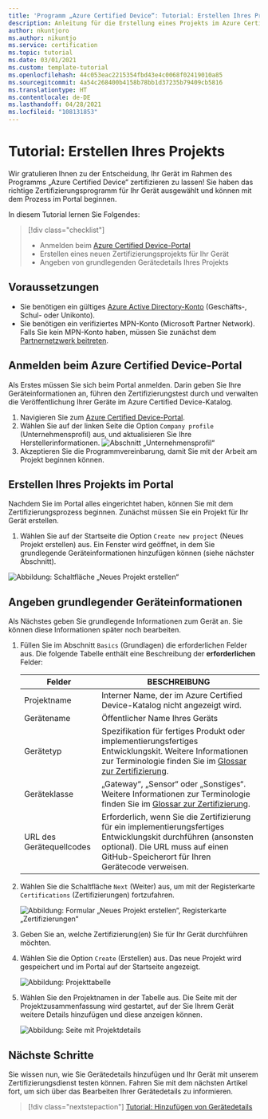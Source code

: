 ```yaml
---
title: 'Programm „Azure Certified Device“: Tutorial: Erstellen Ihres Projekts'
description: Anleitung für die Erstellung eines Projekts im Azure Certified Device-Portal
author: nkuntjoro
ms.author: nikuntjo
ms.service: certification
ms.topic: tutorial
ms.date: 03/01/2021
ms.custom: template-tutorial
ms.openlocfilehash: 44c053eac2215354fbd43e4c0068f02419010a85
ms.sourcegitcommit: 4a54c268400b4158b78bb1d37235b79409cb5816
ms.translationtype: HT
ms.contentlocale: de-DE
ms.lasthandoff: 04/28/2021
ms.locfileid: "108131853"
---
```

# <a name="tutorial-create-your-project"></a>Tutorial: Erstellen Ihres Projekts

Wir gratulieren Ihnen zu der Entscheidung, Ihr Gerät im Rahmen des Programms „Azure Certified Device“ zertifizieren zu lassen! Sie haben das richtige Zertifizierungsprogramm für Ihr Gerät ausgewählt und können mit dem Prozess im Portal beginnen.

In diesem Tutorial lernen Sie Folgendes:

> [!div class="checklist"]
> * Anmelden beim [Azure Certified Device-Portal](https://certify.azure.com/)
> * Erstellen eines neuen Zertifizierungsprojekts für Ihr Gerät
> * Angeben von grundlegenden Gerätedetails Ihres Projekts

## <a name="prerequisites"></a>Voraussetzungen

- Sie benötigen ein gültiges [Azure Active Directory-Konto](../active-directory/fundamentals/active-directory-whatis.md) (Geschäfts-, Schul- oder Unikonto).
- Sie benötigen ein verifiziertes MPN-Konto (Microsoft Partner Network). Falls Sie kein MPN-Konto haben, müssen Sie zunächst dem [Partnernetzwerk beitreten](https://partner.microsoft.com/).

## <a name="signing-into-the-azure-certified-device-portal"></a>Anmelden beim Azure Certified Device-Portal

Als Erstes müssen Sie sich beim Portal anmelden. Darin geben Sie Ihre Geräteinformationen an, führen den Zertifizierungstest durch und verwalten die Veröffentlichung Ihrer Geräte im Azure Certified Device-Katalog.

1. Navigieren Sie zum [Azure Certified Device-Portal](https://certify.azure.com).
1. Wählen Sie auf der linken Seite die Option `Company profile` (Unternehmensprofil) aus, und aktualisieren Sie Ihre Herstellerinformationen.
   ![Abschnitt „Unternehmensprofil“](./media/images/company-profile.png)
1. Akzeptieren Sie die Programmvereinbarung, damit Sie mit der Arbeit am Projekt beginnen können.

## <a name="creating-your-project-on-the-portal"></a>Erstellen Ihres Projekts im Portal

Nachdem Sie im Portal alles eingerichtet haben, können Sie mit dem Zertifizierungsprozess beginnen. Zunächst müssen Sie ein Projekt für Ihr Gerät erstellen.

1. Wählen Sie auf der Startseite die Option `Create new project` (Neues Projekt erstellen) aus. Ein Fenster wird geöffnet, in dem Sie grundlegende Geräteinformationen hinzufügen können (siehe nächster Abschnitt).

 ![Abbildung: Schaltfläche „Neues Projekt erstellen“](./media/images/create-new-project.png)

## <a name="identifying-basic-device-information"></a>Angeben grundlegender Geräteinformationen

Als Nächstes geben Sie grundlegende Informationen zum Gerät an. Sie können diese Informationen später noch bearbeiten.

1. Füllen Sie im Abschnitt `Basics` (Grundlagen) die erforderlichen Felder aus. Die folgende Tabelle enthält eine Beschreibung der **erforderlichen** Felder:

    | Felder                  | BESCHREIBUNG                                                                                                                         |
    |------------------------|-------------------------------------------------------------------------------------------------------------------------------------|
    | Projektname           | Interner Name, der im Azure Certified Device-Katalog nicht angezeigt wird.                                                        |
    | Gerätename            | Öffentlicher Name Ihres Geräts                                                                                                |
    | Gerätetyp            | Spezifikation für fertiges Produkt oder implementierungsfertiges Entwicklungskit.     Weitere Informationen zur Terminologie finden Sie im [Glossar zur Zertifizierung](./resources-glossary.md).                                                                     |
    | Geräteklasse           | „Gateway“, „Sensor“ oder „Sonstiges“.  Weitere Informationen zur Terminologie finden Sie im [Glossar zur Zertifizierung](./resources-glossary.md).                                                                    |
    | URL des Gerätequellcodes | Erforderlich, wenn Sie die Zertifizierung für ein implementierungsfertiges Entwicklungskit durchführen (ansonsten optional). Die URL muss auf einen GitHub-Speicherort für Ihren Gerätecode verweisen. |
1. Wählen Sie die Schaltfläche `Next` (Weiter) aus, um mit der Registerkarte `Certifications` (Zertifizierungen) fortzufahren.

    ![Abbildung: Formular „Neues Projekt erstellen“, Registerkarte „Zertifizierungen“](./media/images/create-new-project-certificationswindow.png)

1. Geben Sie an, welche Zertifizierung(en) Sie für Ihr Gerät durchführen möchten.
1. Wählen Sie die Option `Create` (Erstellen) aus. Das neue Projekt wird gespeichert und im Portal auf der Startseite angezeigt.

    ![Abbildung: Projekttabelle](./media/images/project-table.png)

1. Wählen Sie den Projektnamen in der Tabelle aus. Die Seite mit der Projektzusammenfassung wird gestartet, auf der Sie Ihrem Gerät weitere Details hinzufügen und diese anzeigen können.

    ![Abbildung: Seite mit Projektdetails](./media/images/device-details-section.png)

## <a name="next-steps"></a>Nächste Schritte

Sie wissen nun, wie Sie Gerätedetails hinzufügen und Ihr Gerät mit unserem Zertifizierungsdienst testen können. Fahren Sie mit dem nächsten Artikel fort, um sich über das Bearbeiten Ihrer Gerätedetails zu informieren.
> [!div class="nextstepaction"]
> [Tutorial: Hinzufügen von Gerätedetails](tutorial-02-adding-device-details.md)
